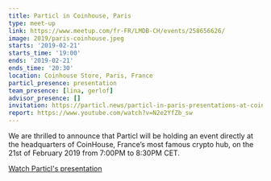 ```yaml
---
title: Particl in Coinhouse, Paris
type: meet-up
link: https://www.meetup.com/fr-FR/LMDB-CH/events/258656626/
image: 2019/paris-coinhouse.jpeg
starts: '2019-02-21'
starts_time: '19:00'
ends: '2019-02-21'
ends_time: '20:30'
location: Coinhouse Store, Paris, France
particl_presence: presentation
team_presence: [lina, gerlof]
advisor_presence: []
invitation: https://particl.news/particl-in-paris-presentations-at-coinhouse-a38106cdd36a
report: https://www.youtube.com/watch?v=N2e2YfZb_sw
---
```


We are thrilled to announce that Particl will be holding an event directly at the headquarters of CoinHouse, France’s most famous crypto hub, on the 21st of February 2019 from 7:00PM to 8:30PM CET.

<a class="hollow button" href="https://www.youtube.com/watch?v=tQrDPzUGYaY" target="_blank">Watch Particl's presentation</a>